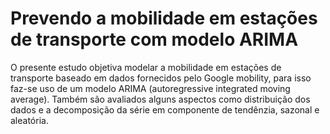 # Prevendo a mobilidade em estações de transporte com modelo ARIMA
O presente estudo objetiva modelar a mobilidade em estações de transporte baseado em dados fornecidos pelo Google mobility, para isso faz-se uso de um modelo ARIMA (autoregressive integrated moving average). Também são avaliados alguns aspectos como distribuição dos dados e a decomposição da série em componente de tendênzia, sazonal e aleatória.
